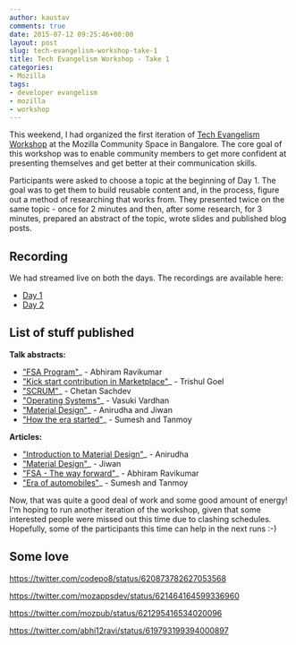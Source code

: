 ```yaml
---
author: kaustav
comments: true
date: 2015-07-12 09:25:46+00:00
layout: post
slug: tech-evangelism-workshop-take-1
title: Tech Evangelism Workshop - Take 1
categories:
- Mozilla
tags:
- developer evangelism
- mozilla
- workshop
---
```


This weekend, I had organized the first iteration of [Tech Evangelism Workshop](https://reps.mozilla.org/e/tech-evangelism-workshop-july-2015/) at the Mozilla Community Space in Bangalore. The core goal of this workshop was to enable community members to get more confident at presenting themselves and get better at their communication skills.

Participants were asked to choose a topic at the beginning of Day 1. The goal was to get them to build reusable content and, in the process, figure out a method of researching that works from. They presented twice on the same topic - once for 2 minutes and then, after some research, for 3 minutes, prepared an abstract of the topic, wrote slides and published blog posts.<!-- more -->

## Recording

We had streamed live on both the days. The recordings are available here:

- [Day 1](https://www.youtube.com/watch?v=XSVjpXE5dJY)
- [Day 2](https://www.youtube.com/watch?v=X_oX6WuB67E)

## List of stuff published

**Talk abstracts:**

  * ["FSA Program"](https://gist.github.com/abhi12ravi/261fa61ead16f09e2549)_ - Abhiram Ravikumar
  * ["Kick start contribution in Marketplace"](https://gist.github.com/tsl143/bbedfcad5d31e5582292)_ - Trishul Goel
  * ["SCRUM"](https://gist.github.com/cksachdev/48ebda618a827047235b)_ - Chetan Sachdev
  * ["Operating Systems"](https://gist.github.com/vasuki1996/d665c2ffe8e35f7ddbd3)_ - Vasuki Vardhan
  * ["Material Design"](https://gist.github.com/anistark/2bec0ad54ae1d3117f00)_ - Anirudha and Jiwan
  * ["How the era started"](https://gist.github.com/Tangent08/0503950ecefecf2e4f00)_ - Sumesh and Tanmoy

**Articles:**

  * ["Introduction to Material Design"](http://anistark.github.io/blog/design/2015/07/12/introduction-to-material-design/)_ - Anirudha
  * ["Material Design"](http://heartstchr.github.io/tech-blog/posts/material-design.html)_ - Jiwan
  * ["FSA - The way forward"](http://abhiramrk.com/2015/07/fsa-the-way-forward/)_ - Abhiram Ravikumar
  * ["Era of automobiles"](https://sumeshwali.wordpress.com/2015/07/12/era-of-automobiles/)_ - Sumesh and Tanmoy

Now, that was quite a good deal of work and some good amount of energy! I'm hoping to run another iteration of the workshop, given that some interested people were missed out this time due to clashing schedules. Hopefully, some of the participants this time can help in the next runs :-)

## Some love

https://twitter.com/codepo8/status/620873782627053568

https://twitter.com/mozappsdev/status/621464164599336960

https://twitter.com/mozpub/status/621295416534020096

https://twitter.com/abhi12ravi/status/619793199394000897
